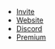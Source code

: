 * [Invite](https://lucie.gg/invite)
* [Website](https://lucie.gg/)
* [Discord](https://lucie.gg/server)
* [Premium](https://lucie.gg/premium/app-directory)